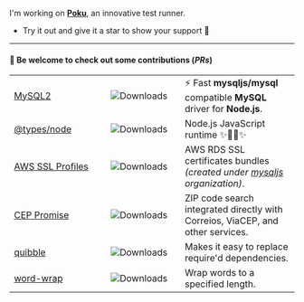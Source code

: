 I'm working on [**Poku**](https://github.com/wellwelwel/poku?tab=readme-ov-file#readme), an innovative test runner.

- Try it out and give it a star to show your support 🌟

---

#### 🤝 Be welcome to check out some contributions (_PRs_)

<table>
  <tbody>
    <tr>
      <td width="155"><a href="https://github.com/sidorares/node-mysql2/pulls?q=is:pr+author:wellwelwel">MySQL2</a></td>
      <td width="115"><img src="https://img.shields.io/npm/dm/mysql2.svg?style=flat-square&color=6c5ce7&label=&logo=npm&logoColor=white" alt="Downloads"></td>
      <td>⚡️ Fast <b>mysqljs/mysql</b> compatible <b>MySQL</b> driver for <b>Node.js</b>.</td>
    </tr>
    <tr>
      <td><a href="https://github.com/DefinitelyTyped/DefinitelyTyped/pulls?q=is:pr+author:wellwelwel">@types/node</a></td>
      <td><img src="https://img.shields.io/npm/dm/@types/node.svg?style=flat-square&color=6c5ce7&label=&logo=npm&logoColor=white" alt="Downloads"></td>
      <td>Node.js JavaScript runtime ✨🐢🚀✨</td>
    </tr>
    <tr>
      <td><a href="https://github.com/mysqljs/aws-ssl-profiles/pulls?q=is:pr+author:wellwelwel">AWS SSL Profiles</a></td>
      <td><img src="https://img.shields.io/npm/dm/aws-ssl-profiles.svg?style=flat-square&color=6c5ce7&label=&logo=npm&logoColor=white" alt="Downloads"></td>
      <td>AWS RDS SSL certificates bundles <i>(created under <a href="https://github.com/mysqljs">mysqljs</a> organization)</i>.</td>
    </tr>
    <tr>
      <td><a href="https://github.com/BrasilAPI/cep-promise/pulls?q=is:pr+author:wellwelwel">CEP Promise</a></td>
      <td ><img src="https://img.shields.io/npm/dm/cep-promise.svg?style=flat-square&color=6c5ce7&label=&logo=npm&logoColor=white" alt="Downloads"></td>
      <td>ZIP code search integrated directly with Correios, ViaCEP, and other services.</td>
    </tr>
    <tr>
      <td><a href="https://github.com/testdouble/quibble/pulls?q=is:pr+author:wellwelwel">quibble</a></td>
      <td><img src="https://img.shields.io/npm/dm/quibble.svg?style=flat-square&color=6c5ce7&label=&logo=npm&logoColor=white" alt="Downloads"></td>
      <td>Makes it easy to replace require'd dependencies.</td>
    </tr>
    <tr>
      <td><a href="https://github.com/aashutoshrathi/word-wrap/pulls?q=is:pr+author:wellwelwel">word-wrap</a></td>
      <td><img src="https://img.shields.io/npm/dm/@aashutoshrathi/word-wrap.svg?style=flat-square&color=6c5ce7&label=&logo=npm&logoColor=white" alt="Downloads"></td>
      <td>Wrap words to a specified length.</td>
    </tr>
  </tbody>
</table>
